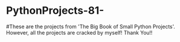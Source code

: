 # PythonProjects-81-
#These are the projects from 'The Big Book of Small Python Projects'. However, all the projects are cracked by myself!
Thank You!! 
